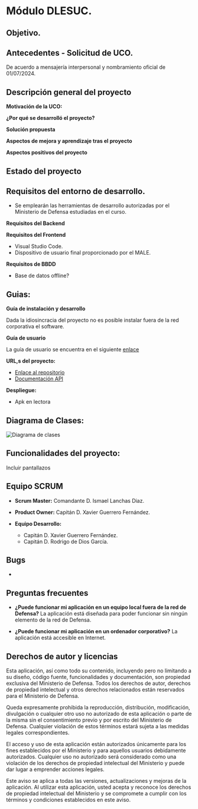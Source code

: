 # Módulo DLESUC.

## Objetivo.


## Antecedentes - Solicitud de UCO.

De acuerdo a mensajería interpersonal y nombramiento oficial de 01/07/2024.

## Descripción general del proyecto

**Motivación de la UCO:**



**¿Por qué se desarrolló el proyecto?**



**Solución propuesta**



**Aspectos de mejora y aprendizaje tras el proyecto**



**Aspectos positivos del proyecto**


## Estado del proyecto



## Requisitos del entorno de desarrollo.
- Se emplearán las herramientas de desarrollo autorizadas por el Ministerio de Defensa estudiadas en el curso.


**Requisitos del Backend**

 

**Requisitos del Frontend**
 - Visual Studio Code.
 - Dispositivo de usuario final proporcionado por el MALE.
 
**Requisitos de BBDD**
 - Base de datos offline?

## Guias:

**Guía de instalación y desarrollo**

Dada la idiosincracia del proyecto no es posible instalar fuera de la red corporativa el software.

**Guía de usuario**

La guía de usuario se encuentra en el siguiente [enlace]()

**URL,s del proyecto:**

- [Enlace al repositorio](https://git.institutomilitar.com/GuerreroDIM46/roxana) 
- [Documentación API]()

**Despliegue:**

- Apk en lectora

## Diagrama de Clases:

![Diagrama de clases]()

## Funcionalidades del proyecto:

Incluir pantallazos


## Equipo SCRUM

- **Scrum Master:** Comandante D. Ismael Lanchas Diaz.

- **Product Owner:** Capitán D. Xavier Guerrero Fernández.

- **Equipo Desarrollo:**
  - Capitán D. Xavier Guerrero Fernández.
  - Capitán D. Rodrigo de Dios García.

## Bugs

- 

## Preguntas frecuentes

- **¿Puede funcionar mi aplicación en un equipo local fuera de la red de Defensa?** 
La aplicación está diseñada para poder funcionar sin ningún elemento de la red de Defensa.
  
- **¿Puede funcionar mi aplicación en un ordenador corporativo?**
La aplicación está accesible en Internet.
  

## Derechos de autor y licencias

Esta aplicación, así como todo su contenido, incluyendo pero no limitando a su diseño, código fuente, funcionalidades y documentación, son propiedad exclusiva del Ministerio de Defensa. Todos los derechos de autor, derechos de propiedad intelectual y otros derechos relacionados están reservados para el Ministerio de Defensa.

Queda expresamente prohibida la reproducción, distribución, modificación, divulgación o cualquier otro uso no autorizado de esta aplicación o parte de la misma sin el consentimiento previo y por escrito del Ministerio de Defensa. Cualquier violación de estos términos estará sujeta a las medidas legales correspondientes.

El acceso y uso de esta aplicación están autorizados únicamente para los fines establecidos por el Ministerio y para aquellos usuarios debidamente autorizados. Cualquier uso no autorizado será considerado como una violación de los derechos de propiedad intelectual del Ministerio y puede dar lugar a emprender acciones legales.

Este aviso se aplica a todas las versiones, actualizaciones y mejoras de la aplicación. Al utilizar esta aplicación, usted acepta y reconoce los derechos de propiedad intelectual del Ministerio y se compromete a cumplir con los términos y condiciones establecidos en este aviso.

